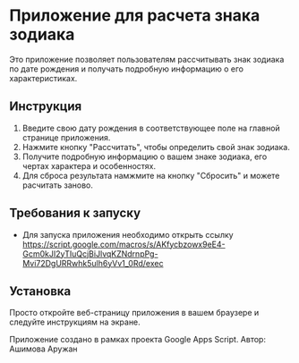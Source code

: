 # Приложение для расчета знака зодиака

Это приложение позволяет пользователям рассчитывать знак зодиака по дате рождения и получать подробную информацию о его характеристиках.

## Инструкция

1. Введите свою дату рождения в соответствующее поле на главной странице приложения.
2. Нажмите кнопку "Рассчитать", чтобы определить свой знак зодиака.
3. Получите подробную информацию о вашем знаке зодиака, его чертах характера и особенностях.
4. Для сброса результата намжмите на кнопку "Сбросить" и можете расчитать заново.
   
## Требования к запуску

- Для запуска приложения необходимо открыть ссылку https://script.google.com/macros/s/AKfycbzowx9eE4-Gcm0kJI2yTIuQcjBiJlvqKZNdrnpPg-Mvi72DgURRwhk5ulh6yVv1_0Rd/exec

## Установка

Просто откройте веб-страницу приложения в вашем браузере и следуйте инструкциям на экране.

Приложение создано в рамках проекта Google Apps Script.
Автор: Ашимова Аружан

